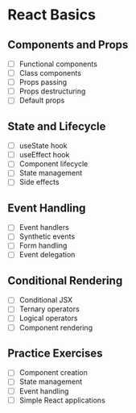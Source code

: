 # React Basics

## Components and Props
- [ ] Functional components
- [ ] Class components
- [ ] Props passing
- [ ] Props destructuring
- [ ] Default props

## State and Lifecycle
- [ ] useState hook
- [ ] useEffect hook
- [ ] Component lifecycle
- [ ] State management
- [ ] Side effects

## Event Handling
- [ ] Event handlers
- [ ] Synthetic events
- [ ] Form handling
- [ ] Event delegation

## Conditional Rendering
- [ ] Conditional JSX
- [ ] Ternary operators
- [ ] Logical operators
- [ ] Component rendering

## Practice Exercises
- [ ] Component creation
- [ ] State management
- [ ] Event handling
- [ ] Simple React applications 